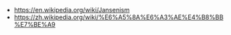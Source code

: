 - https://en.wikipedia.org/wiki/Jansenism
- https://zh.wikipedia.org/wiki/%E6%A5%8A%E6%A3%AE%E4%B8%BB%E7%BE%A9